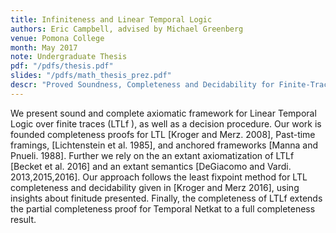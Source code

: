 ```yaml
---
title: Infiniteness and Linear Temporal Logic
authors: Eric Campbell, advised by Michael Greenberg
venue: Pomona College
month: May 2017
note: Undergraduate Thesis
pdf: "/pdfs/thesis.pdf"
slides: "/pdfs/math_thesis_prez.pdf"
descr: "Proved Soundness, Completeness and Decidability for Finite-Trace Linear Temporal Logic. Developed a decision procedure for the logic. Proved the axiomatization equivalent to the temporal axioms in Temporal NetKAT, making a completeness proof possible for TNK."
---
```


We present sound and complete axiomatic framework for Linear Temporal
Logic over finite traces (LTLf ), as well as a decision procedure.
Our work is founded completeness proofs for LTL [Kroger and
Merz. 2008], Past-time framings, [Lichtenstein et al. 1985], and
anchored frameworks [Manna and Pnueli. 1988]. Further we rely on the
an extant axiomatization of LTLf [Becket et al. 2016] and an extant
semantics [DeGiacomo and Vardi. 2013,2015,2016]. Our approach follows
the least fixpoint method for LTL completeness and decidability given
in [Kroger and Merz 2016], using insights about finitude
presented. Finally, the completeness of LTLf extends the partial
completeness proof for Temporal Netkat to a full completeness result.